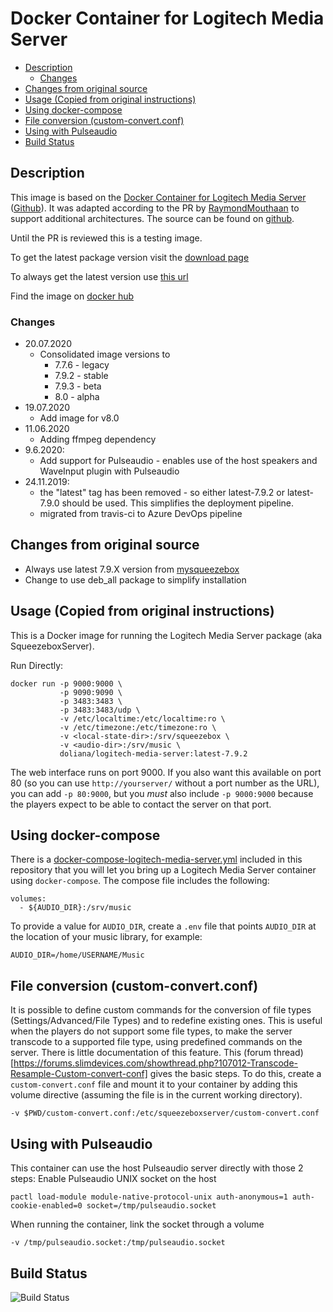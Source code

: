 # Docker Container for Logitech Media Server

- [Description](#description)
  - [Changes](#changes)
- [Changes from original source](#changes-from-original-source)
- [Usage (Copied from original instructions)](#usage-copied-from-original-instructions)
- [Using docker-compose](#using-docker-compose)
- [File conversion (custom-convert.conf)](#file-conversion-custom-convertconf)
- [Using with Pulseaudio](#using-with-pulseaudio)
- [Build Status](#build-status)

## Description

This image is based on the [Docker Container for Logitech Media Server](https://hub.docker.com/r/larsks/logitech-media-server/) ([Github](https://github.com/larsks/docker-image-logitech-media-server)). It was adapted according to the PR by [RaymondMouthaan](https://github.com/RaymondMouthaan) to support additional architectures. The source can be found on [github](https://github.com/DOliana/docker-image-logitech-media-server).

Until the PR is reviewed this is a testing image.

To get the latest package version visit the [download page](http://downloads.slimdevices.com/nightly/index.php?ver=7.9)

To always get the latest version use [this url](http://www.mysqueezebox.com/update/?version=7.9.2&revision=1&geturl=1&os=deb)

Find the image on [docker hub](https://hub.docker.com/r/doliana/logitech-media-server/)

### Changes

- 20.07.2020
  - Consolidated image versions to 
    - 7.7.6 - legacy
    - 7.9.2 - stable
    - 7.9.3 - beta
    - 8.0 - alpha
- 19.07.2020
  - Add image for v8.0
- 11.06.2020
  - Adding ffmpeg dependency
- 9.6.2020:
  - Add support for Pulseaudio - enables use of the host speakers and WaveInput plugin with Pulseaudio
- 24.11.2019:
  - the "latest" tag has been removed - so either latest-7.9.2 or latest-7.9.0 should be used. This simplifies the deployment pipeline.
  - migrated from travis-ci to Azure DevOps pipeline

## Changes from original source

- Always use latest 7.9.X version from [mysqueezebox](http://downloads.slimdevices.com/nightly/index.php?ver=7.9)
- Change to use deb_all package to simplify installation

## Usage (Copied from original instructions)

This is a Docker image for running the Logitech Media Server package
(aka SqueezeboxServer).

Run Directly:

    docker run -p 9000:9000 \
               -p 9090:9090 \
               -p 3483:3483 \
               -p 3483:3483/udp \
               -v /etc/localtime:/etc/localtime:ro \
               -v /etc/timezone:/etc/timezone:ro \
               -v <local-state-dir>:/srv/squeezebox \
               -v <audio-dir>:/srv/music \
               doliana/logitech-media-server:latest-7.9.2

The web interface runs on port 9000.  If you also want this available
on port 80 (so you can use `http://yourserver/` without a port number
as the URL), you can add `-p 80:9000`, but you *must* also include `-p
9000:9000` because the players expect to be able to contact the server
on that port.

## Using docker-compose

There is a [docker-compose-logitech-media-server.yml](https://github.com/DOliana/docker-image-logitech-media-server/blob/master/docker-compose-logitech-media-server.yml) included in this repository that
you will let you bring up a Logitech Media Server container using
`docker-compose`.  The compose file includes the following:

    volumes:
      - ${AUDIO_DIR}:/srv/music

To provide a value for `AUDIO_DIR`, create a `.env`
file that points `AUDIO_DIR` at the location of your music library,
for example:

    AUDIO_DIR=/home/USERNAME/Music

[docker-compose-logitech-media-server.yml]: docker-compose-logitech-media-server.yml

## File conversion (custom-convert.conf)

It is possible to define custom commands for the conversion of file types (Settings/Advanced/File Types) and to redefine existing ones. 
This is useful when the players do not support some file types, to make the server transcode to a supported file type, using predefined commands on the server.
There is little documentation of this feature. This (forum thread)[https://forums.slimdevices.com/showthread.php?107012-Transcode-Resample-Custom-convert-conf] gives the basic steps.
To do this, create a `custom-convert.conf` file and mount it to your container by adding this volume directive (assuming the file is in the current working directory).

    -v $PWD/custom-convert.conf:/etc/squeezeboxserver/custom-convert.conf 

## Using with Pulseaudio

This container can use the host Pulseaudio server directly with those 2 steps:
Enable Pulseaudio UNIX socket on the host

    pactl load-module module-native-protocol-unix auth-anonymous=1 auth-cookie-enabled=0 socket=/tmp/pulseaudio.socket

When running the container, link the socket through a volume

    -v /tmp/pulseaudio.socket:/tmp/pulseaudio.socket

## Build Status

![Build Status](https://dev.azure.com/DenisOliana/HomeAutomation/_apis/build/status/DOliana.docker-image-logitech-media-server?branchName=master)
